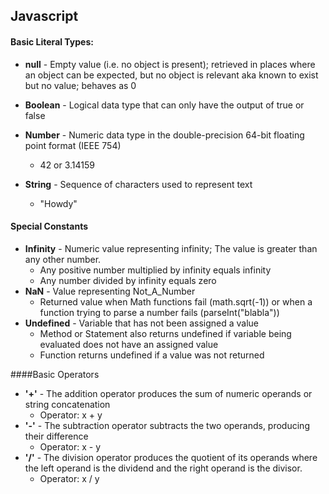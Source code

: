 ## Javascript

#### Basic Literal Types:
* **null** - Empty value (i.e. no object is present); retrieved in places where an object can be expected, but no object is relevant aka known to exist but no value; behaves as 0
* **Boolean** - Logical data type that can only have the output of true or false

* **Number** - Numeric data type in the double-precision 64-bit floating point format (IEEE 754)
  * 42 or 3.14159 
* **String** - Sequence of characters used to represent text
  * "Howdy"

#### Special Constants
* **Infinity** - Numeric value representing infinity; The value is greater than any other number.
  * Any positive number multiplied by infinity equals infinity
  * Any number divided by infinity equals zero
* **NaN** - Value representing Not_A_Number 
  * Returned value when Math functions fail (math.sqrt(-1)) or when a function trying to parse a number fails (parseInt("blabla"))
* **Undefined** - Variable that has not been assigned a value
  * Method or Statement also returns undefined if variable being evaluated does not have an assigned value
  * Function returns undefined if a value was not returned

####Basic Operators
* **'+'** - The addition operator produces the sum of numeric operands or string concatenation
  * Operator: x + y
* **'-'** - The subtraction operator subtracts the two operands, producing their difference
  * Operator: x - y
* **'/'** - The division operator produces the quotient of its operands where the left operand is the dividend and the right operand is the divisor.
  * Operator: x / y 
